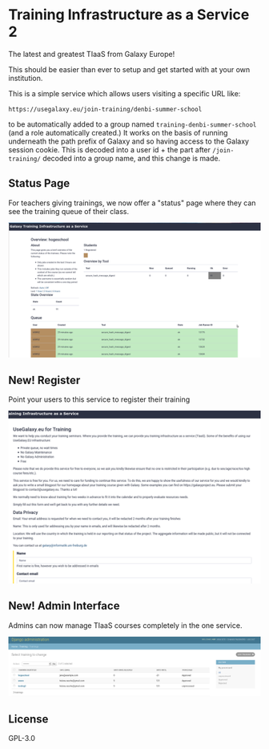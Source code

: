 # Training Infrastructure as a Service 2

The latest and greatest TIaaS from Galaxy Europe!

This should be easier than ever to setup and get started with at your own institution.

This is a simple service which allows users visiting a specific URL like:

```
https://usegalaxy.eu/join-training/denbi-summer-school
```

to be automatically added to a group named `training-denbi-summer-school` (and
a role automatically created.) It works on the basis of running underneath the
path prefix of Galaxy and so having access to the Galaxy session cookie. This
is decoded into a user id + the part after `/join-training/` decoded into a
group name, and this change is made.

## Status Page

For teachers giving trainings, we now offer a "status" page where they can see
the training queue of their class.

![](images/queue.png)

## New! Register

Point your users to this service to register their training

![](images/register.png)

## New! Admin Interface

Admins can now manage TIaaS courses completely in the one service.

![](images/admin.png)

## License

GPL-3.0
